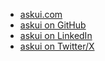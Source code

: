 - [askui.com](https://www.askui.com)
- [askui on GitHub](https://github.com/askui)
- [askui on LinkedIn](https://www.linkedin.com/company/askui)
- [askui on Twitter/X](https://twitter.com/ask_ui)